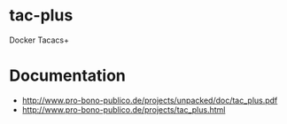 # tac-plus
Docker Tacacs+

# Documentation
 - http://www.pro-bono-publico.de/projects/unpacked/doc/tac_plus.pdf
 - http://www.pro-bono-publico.de/projects/tac_plus.html
